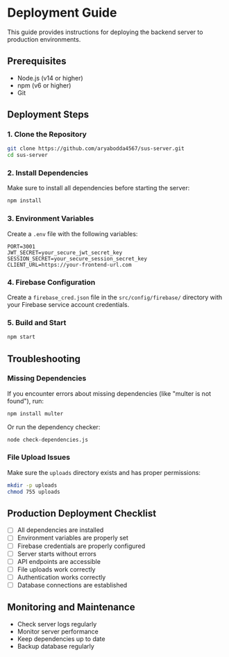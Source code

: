 # Deployment Guide

This guide provides instructions for deploying the backend server to production environments.

## Prerequisites

- Node.js (v14 or higher)
- npm (v6 or higher)
- Git

## Deployment Steps

### 1. Clone the Repository

```bash
git clone https://github.com/aryabodda4567/sus-server.git
cd sus-server
```

### 2. Install Dependencies

Make sure to install all dependencies before starting the server:

```bash
npm install
```

### 3. Environment Variables

Create a `.env` file with the following variables:

```
PORT=3001
JWT_SECRET=your_secure_jwt_secret_key
SESSION_SECRET=your_secure_session_secret_key
CLIENT_URL=https://your-frontend-url.com
```

### 4. Firebase Configuration

Create a `firebase_cred.json` file in the `src/config/firebase/` directory with your Firebase service account credentials.

### 5. Build and Start

```bash
npm start
```

## Troubleshooting

### Missing Dependencies

If you encounter errors about missing dependencies (like "multer is not found"), run:

```bash
npm install multer
```

Or run the dependency checker:

```bash
node check-dependencies.js
```

### File Upload Issues

Make sure the `uploads` directory exists and has proper permissions:

```bash
mkdir -p uploads
chmod 755 uploads
```

## Production Deployment Checklist

- [ ] All dependencies are installed
- [ ] Environment variables are properly set
- [ ] Firebase credentials are properly configured
- [ ] Server starts without errors
- [ ] API endpoints are accessible
- [ ] File uploads work correctly
- [ ] Authentication works correctly
- [ ] Database connections are established

## Monitoring and Maintenance

- Check server logs regularly
- Monitor server performance
- Keep dependencies up to date
- Backup database regularly
